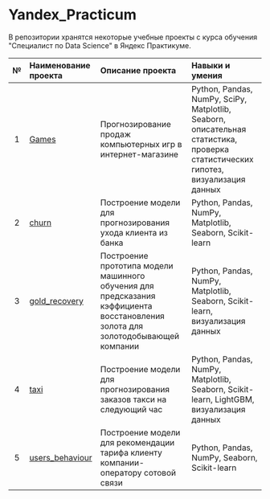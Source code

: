# Yandex_Practicum
В репозитории хранятся некоторые учебные проекты с курса обучения "Специалист по Data Science" в Яндекс Практикуме.

| № | Наименование проекта | Описание проекта | Навыки и умения |
|:-:|:--------------------|:-----------------|:----------------|
| 1 | [Games](https://github.com/fortuna26/Yandex_Practicum/tree/main/Games)| Прогнозирование продаж компьютерных игр в интернет-магазине | Python, Pandas, NumPy, SciPy, Matplotlib, Seaborn, описательная статистика, проверка статистических гипотез, визуализация данных |
| 2 | [churn](https://github.com/fortuna26/Yandex_Practicum/tree/main/churn) | Построение модели для прогнозирования ухода клиента из банка | Python, Pandas, NumPy, Matplotlib, Seaborn, Scikit-learn |
| 3 | [gold_recovery](https://github.com/fortuna26/Yandex_Practicum/tree/main/gold_recovery) | Построение прототипа модели машинного обучения для предсказания кэффициента  восстановления золота для золотодобывающей компании | Python, Pandas, NumPy, Matplotlib, Seaborn, Scikit-learn, визуализация данных |
| 4 | [taxi](https://github.com/fortuna26/Yandex_Practicum/tree/main/taxi) | Построение модели для прогнозирования заказов такси на следующий час | Python, Pandas, NumPy, Matplotlib, Seaborn, Scikit-learn, LightGBM, визуализация данных |
| 5 | [users_behaviour](https://github.com/fortuna26/Yandex_Practicum/tree/main/users_behavior) | Построение модели для рекомендации тарифа клиенту компании-оператору сотовой связи | Python, Pandas, NumPy, Seaborn, Scikit-learn |
